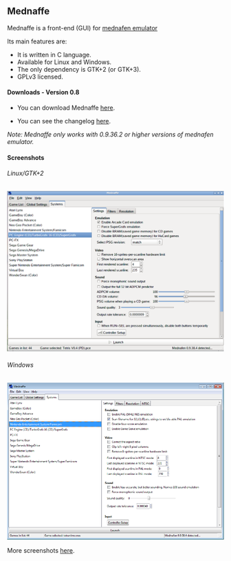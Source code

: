 ## Mednaffe
Mednaffe is a front-end (GUI) for [mednafen emulator](http://mednafen.sourceforge.net "mednafen emulator")

Its main features are:

 * It is written in C language.
 * Available for Linux and Windows.
 * The only dependency is GTK+2 (or GTK+3).
 * GPLv3 licensed.

#### Downloads - Version 0.8
 * You can download Mednaffe [here](https://sites.google.com/site/amatcoder/mednaffe/downloads/ "Downloads").

 * You can see the changelog [here](https://github.com/AmatCoder/mednaffe/blob/master/ChangeLog "ChangeLog").

*Note: Mednaffe only works with 0.9.36.2 or higher versions of mednafen emulator.*

#### Screenshots

###### Linux/GTK+2

![Mednaffe on Linux/GTK+2](https://github.com/AmatCoder/mednaffe/blob/wiki/mednaffe_systems_settings_gtk2.png "Mednaffe on Linux/GTK+2")

###### Windows

![Mednaffe on Windows 7](https://github.com/AmatCoder/mednaffe/blob/wiki/mednaffe_systems_settings_win.png "Mednaffe on Windows 7")

More screenshots [here](https://sites.google.com/site/amatcoder/mednaffe/screenshot "screenshots").
